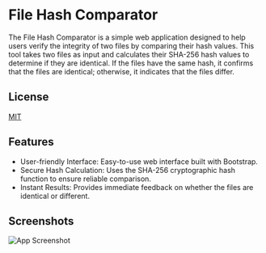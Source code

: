 # File Hash Comparator

The File Hash Comparator is a simple web application designed to help users verify the integrity of two files by comparing their hash values. This tool takes two files as input and calculates their SHA-256 hash values to determine if they are identical. If the files have the same hash, it confirms that the files are identical; otherwise, it indicates that the files differ. 
## License

[MIT](https://choosealicense.com/licenses/mit/)


## Features

- User-friendly Interface: Easy-to-use web interface built with Bootstrap.
- Secure Hash Calculation: Uses the SHA-256 cryptographic hash function to ensure reliable comparison.
- Instant Results: Provides immediate feedback on whether the files are identical or different.

## Screenshots

![App Screenshot](https://github.com/user-attachments/assets/2a0ab257-f203-4f6a-911f-b5ccd3977692)

